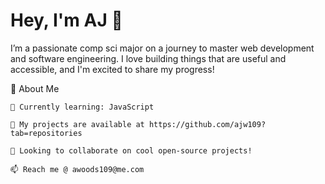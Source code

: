 # Hey, I'm AJ 👋

I’m a passionate comp sci major on a journey to master web development and software engineering. I love building things that are useful and accessible, and I'm excited to share my progress!

🚀 About Me

    🌱 Currently learning: JavaScript
    
    🔧 My projects are available at https://github.com/ajw109?tab=repositories
    
    🚀 Looking to collaborate on cool open-source projects!

    📫 Reach me @ awoods109@me.com
